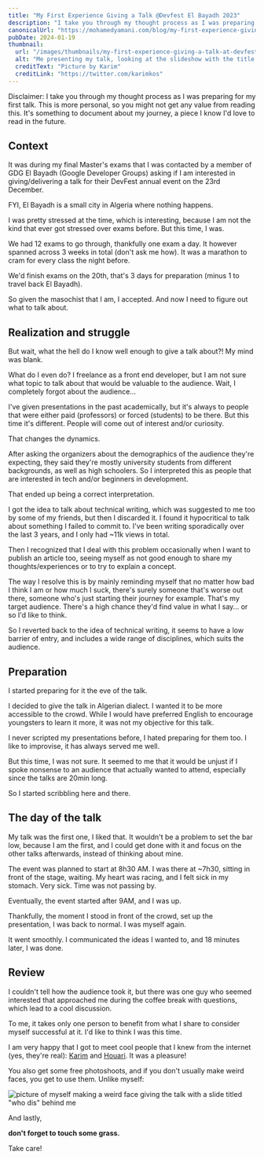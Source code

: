 ```yaml
---
title: "My First Experience Giving a Talk @Devfest El Bayadh 2023"
description: "I take you through my thought process as I was preparing for my first talk and sharing my experience. This is a personal piece, so you might not get any value from reading this."
canonicalUrl: "https://mohamedyamani.com/blog/my-first-experience-giving-a-talk-at-devfest-el-bayadh-2023/"
pubDate: 2024-01-19
thumbnail:
  url: "/images/thumbnails/my-first-experience-giving-a-talk-at-devfest-el-bayadh-2023.jpg"
  alt: "Me presenting my talk, looking at the slideshow with the title 'why should I write?' that has a quote from William Zinsser saying 'Describing how a process works is valuable for two reasons. It forces you to make sure you know how it works. Then it forces you to take the reader through the same sequence of ideas and deductions that made the process clear to you.'"
  creditText: "Picture by Karim"
  creditLink: "https://twitter.com/karimkos"
---
```


Disclaimer: I take you through my thought process as I was preparing for my first talk. This is more personal, so you might not get any value from reading this. It's something to document about my journey, a piece I know I'd love to read in the future.

## Context

It was during my final Master's exams that I was contacted by a member of GDG El Bayadh (Google Developer Groups) asking if I am interested in giving/delivering a talk for their DevFest annual event on the 23rd December.

FYI, El Bayadh is a small city in Algeria where nothing happens.

I was pretty stressed at the time, which is interesting, because I am not the kind that ever got stressed over exams before. But this time, I was.

We had 12 exams to go through, thankfully one exam a day. It however spanned across 3 weeks in total (don't ask me how). It was a marathon to cram for every class the night before.

We'd finish exams on the 20th, that's 3 days for preparation (minus 1 to travel back El Bayadh).

So given the masochist that I am, I accepted. And now I need to figure out what to talk about.

## Realization and struggle

But wait, what the hell do I know well enough to give a talk about?! My mind was blank.

What do I even do? I freelance as a front end developer, but I am not sure what topic to talk about that would be valuable to the audience. Wait, I completely forgot about the audience...

I've given presentations in the past academically, but it's always to people that were either paid (professors) or forced (students) to be there. But this time it's different. People will come out of interest and/or curiosity.

That changes the dynamics.

After asking the organizers about the demographics of the audience they're expecting, they said they're mostly university students from different backgrounds, as well as high schoolers. So I interpreted this as people that are interested in tech and/or beginners in development.

That ended up being a correct interpretation.

I got the idea to talk about technical writing, which was suggested to me too by some of my friends, but then I discarded it. I found it hypocritical to talk about something I failed to commit to. I've been writing sporadically over the last 3 years, and I only had ~11k views in total.

Then I recognized that I deal with this problem occasionally when I want to publish an article too, seeing myself as not good enough to share my thoughts/experiences or to try to explain a concept.

The way I resolve this is by mainly reminding myself that no matter how bad I think I am or how much I suck, there's surely someone that's worse out there, someone who's just starting their journey for example. That's my target audience. There's a high chance they'd find value in what I say... or so I'd like to think.

So I reverted back to the idea of technical writing, it seems to have a low barrier of entry, and includes a wide range of disciplines, which suits the audience.

## Preparation

I started preparing for it the eve of the talk.

I decided to give the talk in Algerian dialect. I wanted it to be more accessible to the crowd. While I would have preferred English to encourage youngsters to learn it more, it was not my objective for this talk.

I never scripted my presentations before, I hated preparing for them too. I like to improvise, it has always served me well.

But this time, I was not sure. It seemed to me that it would be unjust if I spoke nonsense to an audience that actually wanted to attend, especially since the talks are 20min long.

So I started scribbling here and there.

## The day of the talk

My talk was the first one, I liked that. It wouldn't be a problem to set the bar low, because I am the first, and I could get done with it and focus on the other talks afterwards, instead of thinking about mine.

The event was planned to start at 8h30 AM. I was there at ~7h30, sitting in front of the stage, waiting. My heart was racing, and I felt sick in my stomach. Very sick. Time was not passing by.

Eventually, the event started after 9AM, and I was up.

Thankfully, the moment I stood in front of the crowd, set up the presentation, I was back to normal. I was myself again.

It went smoothly. I communicated the ideas I wanted to, and 18 minutes later, I was done.

## Review

I couldn't tell how the audience took it, but there was one guy who seemed interested that approached me during the coffee break with questions, which lead to a cool discussion.

To me, it takes only one person to benefit from what I share to consider myself successful at it. I'd like to think I was this time.

I am very happy that I got to meet cool people that I knew from the internet (yes, they're real): [Karim](https://twitter.com/karimkos) and [Houari](https://twitter.com/HouariZegai). It was a pleasure!

You also get some free photoshoots, and if you don't usually make weird faces, you get to use them. Unlike myself:

![picture of myself making a weird face giving the talk with a slide titled "who dis" behind me](/images/me-giving-a-talk-devfest-2023.jpg)

And lastly,

**don't forget to touch some grass.**

Take care!
